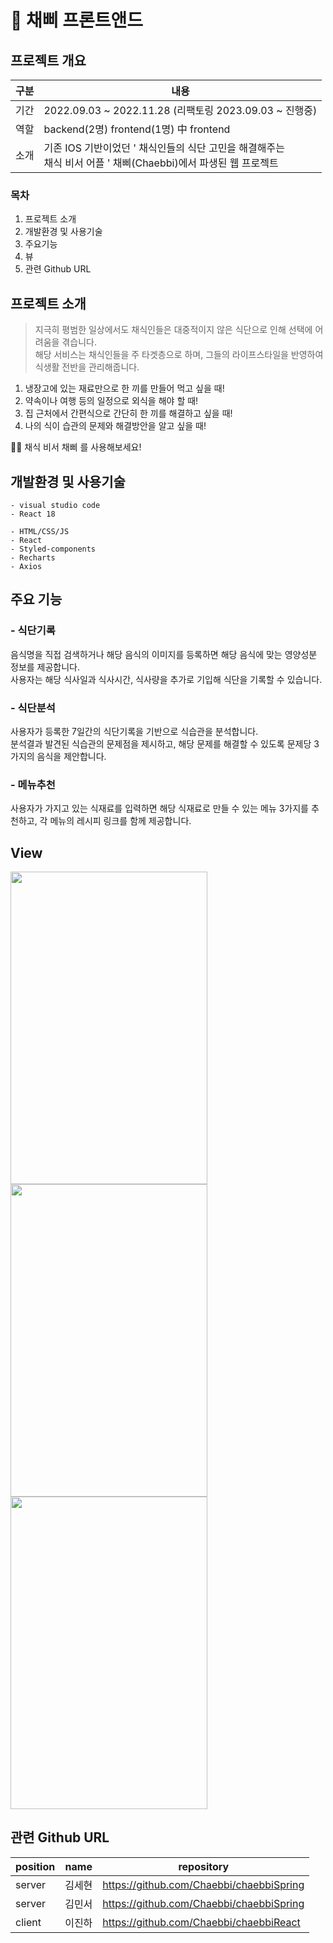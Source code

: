 # 🥙 채삐 프론트앤드
## 프로젝트 개요
| 구분 | 내용 |
|----|------|
| 기간 | 2022.09.03 ~ 2022.11.28 (리팩토링 2023.09.03 ~ 진행중) |
|역할 | backend(2명) frontend(1명) 中 frontend |
| 소개 | 기존 IOS 기반이었던 ' 채식인들의 식단 고민을 해결해주는 <br/>채식 비서 어플 ' 채삐(Chaebbi)에서 파생된 웹 프로젝트 |

### 목차
1. 프로젝트 소개
2. 개발환경 및 사용기술
3. 주요기능
4. 뷰
5. 관련 Github URL

## 프로젝트 소개
>지극히 평범한 일상에서도 채식인들은 대중적이지 않은 식단으로 인해 선택에 어려움을 겪습니다.<br/>
>해당 서비스는 채식인들을 주 타겟층으로 하며, 그들의 라이프스타일을 반영하여 식생활 전반을 관리해줍니다.
1. 냉장고에 있는 재료만으로 한 끼를 만들어 먹고 싶을 때!
2. 약속이나 여행 등의 일정으로 외식을 해야 할 때!
3. 집 근처에서 간편식으로 간단히 한 끼를 해결하고 싶을 때!
4. 나의 식이 습관의 문제와 해결방안을 알고 싶을 때!

🙋🏻 채식 비서 채삐 를 사용해보세요!

## 개발환경 및 사용기술
````
- visual studio code
- React 18

- HTML/CSS/JS
- React
- Styled-components
- Recharts 
- Axios
````

## 주요 기능
### - 식단기록
음식명을 직접 검색하거나 해당 음식의 이미지를 등록하면 해당 음식에 맞는 영양성분 정보를 제공합니다.<br/>
사용자는 해당 식사일과 식사시간, 식사량을 추가로 기입해 식단을 기록할 수 있습니다.
### - 식단분석
사용자가 등록한 7일간의 식단기록을 기반으로 식습관을 분석합니다. <br/>
분석결과 발견된 식습관의 문제점을 제시하고, 해당 문제를 해결할 수 있도록 문제당 3가지의 음식을 제안합니다.
### - 메뉴추천
사용자가 가지고 있는 식재료를 입력하면 해당 식재료로 만들 수 있는 메뉴 3가지를 추천하고, 각 메뉴의 레시피 링크를 함께 제공합니다.

## View
<p>
<img src="https://user-images.githubusercontent.com/90168078/198579612-94ec757e-a830-409a-a246-2bb8887a03b3.PNG" width="315" height="500"/>
<img src="https://user-images.githubusercontent.com/90168078/198581508-5b71fb14-4a2e-4d83-adf4-71814cec4d3d.jpg" width="315" height="500"/>
<img src="https://user-images.githubusercontent.com/90168078/198581857-9e15871c-5eb5-4f55-ace3-cf066208e607.jpg" width="315" height="500"/>
</p>

## 관련 Github URL
|position|name|repository|
|--------|----|----------|
|server|김세현|https://github.com/Chaebbi/chaebbiSpring|
|server|김민서|https://github.com/Chaebbi/chaebbiSpring|
|client|이진하|https://github.com/Chaebbi/chaebbiReact|

